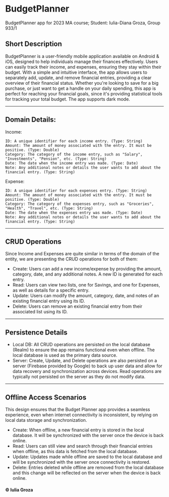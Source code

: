 # BudgetPlanner

BudgetPlanner app for 2023 MA course; Student: Iulia-Diana Groza, Group 933/1

## Short Description

BudgetPlanner is a user-friendly mobile application available on Android & iOS, designed to help individuals manage their finances effectively. Users can easily track their income, and expenses, ensuring they stay within their budget. With a simple and intuitive interface, the app allows users to separately add, update, and remove financial entries, providing a clear overview of their financial status. Whether you're looking to save for a big purchase, or just want to get a handle on your daily spending, this app is perfect for reaching your financial goals, since it's providing statistical tools for tracking your total budget. The app supports dark mode.

-----

## Domain Details:

Income:

	ID: A unique identifier for each income entry. (Type: String)
	Amount: The amount of money associated with the entry. It must be positive. (Type: Double)
	Category: The category of the income entry, such as "Salary", "Investments", "Pension", etc. (Type: String)
	Date: The date when the income entry was made. (Type: Date)
	Note: Any additional notes or details the user wants to add about the financial entry. (Type: String)

Expense:

	ID: A unique identifier for each expenses entry. (Type: String)
	Amount: The amount of money associated with the entry. It must be positive. (Type: Double)
	Category: The category of the expenses entry, such as "Groceries", "Health", "Travel", etc. (Type: String)
	Date: The date when the expenses entry was made. (Type: Date)
	Note: Any additional notes or details the user wants to add about the financial entry. (Type: String)

-----

## CRUD Operations

Since Income and Expenses are quite similar in terms of the domain of the entity, we are presenting the CRUD operations for both of them:
* Create: Users can add a new income/expense by providing the amount, category, date, and any additional notes. A new ID is generated for each entry.
* Read: Users can view two lists, one for Savings, and one for Expenses, as well as details for a specific entry.
* Update: Users can modify the amount, category, date, and notes of an existing financial entry using its ID.
* Delete: Users can remove an existing financial entry from their associated list using its ID.

-----

## Persistence Details
* Local DB: All CRUD operations are persisted on the local database (Realm) to ensure the app remains functional even when offline. The local database is used as the primary data source.
* Server: Create, Update, and Delete operations are also persisted on a server (Firebase provided by Google) to back up user data and allow for data recovery and synchronization across devices. Read operations are typically not persisted on the server as they do not modify data.

-----

## Offline Access Scenarios

This design ensures that the Budget Planner app provides a seamless experience, even when internet connectivity is inconsistent, by relying on local data storage and synchronization.
* Create: When offline, a new financial entry is stored in the local database. It will be synchronized with the server once the device is back online.
* Read: Users can still view and search through their financial entries when offline, as this data is fetched from the local database.
* Update: Updates made while offline are saved to the local database and will be synchronized with the server once connectivity is restored.
* Delete: Entries deleted while offline are removed from the local database and this change will be reflected on the server when the device is back online.

#### © Iulia Groza
